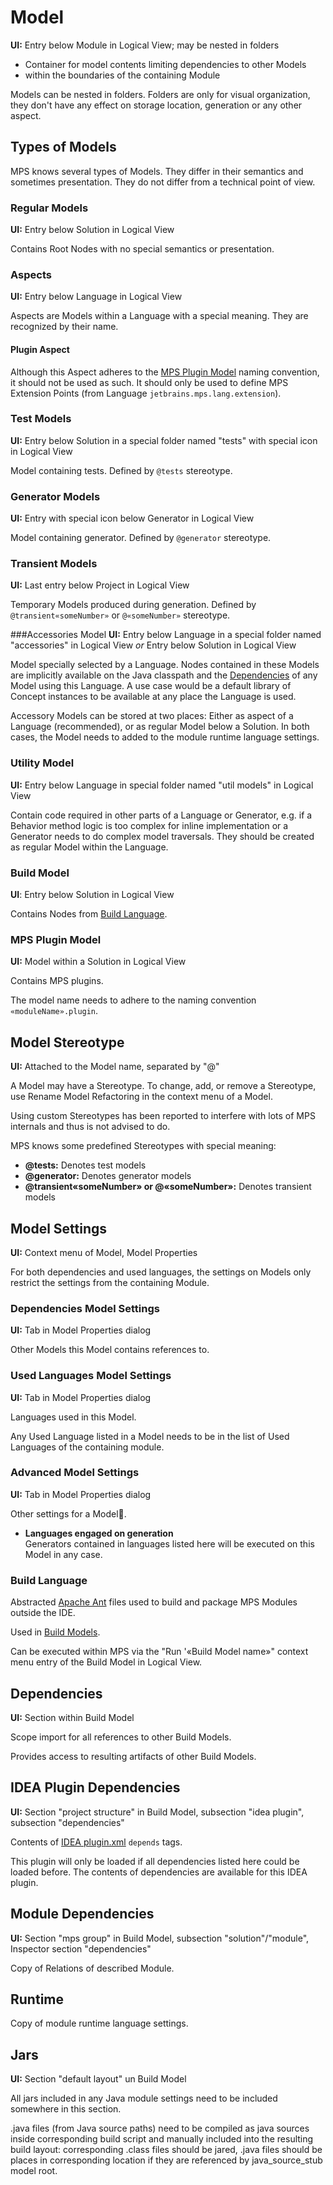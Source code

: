 # Model
**UI:** Entry below Module in Logical View; may be nested in folders

- Container for model contents limiting dependencies to other Models
- within the boundaries of the containing Module

Models can be nested in folders. Folders are only for visual organization, they don't have any effect on storage location, generation or any other aspect.

## Types of Models

MPS knows several types of Models. They differ in their semantics and sometimes presentation. They do not differ from a technical point of view.

### Regular Models
**UI:** Entry below Solution in Logical View

Contains Root Nodes with no special semantics or presentation.

### Aspects
**UI:** Entry below Language in Logical View

Aspects are Models within a Language with a special meaning. They are recognized
by their name.

#### Plugin Aspect
Although this Aspect adheres to the [MPS Plugin Model](#mps-plugin-model) naming convention, it should not be used as such. It should only be used to define MPS Extension Points (from Language `jetbrains.mps.lang.extension`).

<a name="test_model"></a>
### Test Models
**UI:** Entry below Solution in a special folder named "tests" with special icon in Logical View

Model containing tests. Defined by `@tests` stereotype.

### Generator Models
**UI:** Entry with special icon below Generator in Logical View

Model containing generator. Defined by `@generator` stereotype.


### Transient Models
**UI:** Last entry below Project in Logical View

Temporary Models produced during generation. Defined by `@transient«someNumber»` or `@«someNumber»` stereotype.

###Accessories Model
**UI:** Entry below Language in a special folder named "accessories" in Logical View *or* Entry below Solution in Logical View

Model specially selected by a Language. Nodes contained in these Models are implicitly available on the Java classpath and the [Dependencies](#dependencies) of any Model using this Language. A use case would be a default library of Concept instances to be available at any place the Language is used.

Accessory Models can be stored at two places: Either as aspect of a Language (recommended), or as regular Model below a Solution. In both cases, the Model needs to added to the module runtime language settings.

### Utility Model
**UI:** Entry below Language in special folder named "util models" in Logical View

Contain code required in other parts of a Language or Generator, e.g. if a Behavior method logic is too complex for inline implementation or a Generator needs to do complex model traversals. They should be created as regular Model within the Language.

<a name="build_model"></a>
### Build Model
**UI**: Entry below Solution in Logical View

Contains Nodes from [Build Language](#build-language).


<a name="mps_plugin_model"></a>
### MPS Plugin Model
**UI:** Model within a Solution in Logical View

Contains MPS plugins.

The model name needs to adhere to the naming convention `«moduleName».plugin`.

<a name="_stereotype"></a>
## Model Stereotype
**UI:** Attached to the Model name, separated by "@"

A Model may have a Stereotype. To change, add, or remove a Stereotype, use
Rename Model Refactoring in the context menu of a Model.

Using custom Stereotypes has been reported to interfere with lots of MPS internals and thus is not advised to do.

MPS knows some predefined Stereotypes with special meaning:

* **@tests:** Denotes test models
* **@generator:** Denotes generator models
* **@transient«someNumber» or @«someNumber»:** Denotes transient models


## Model Settings
**UI:** Context menu of Model, Model Properties

For both dependencies and used languages, the settings on Models only restrict the settings from the containing Module.

### Dependencies Model Settings
**UI:** Tab in Model Properties dialog

Other Models this Model contains references to.

### Used Languages Model Settings
**UI:** Tab in Model Properties dialog

Languages used in this Model.

Any Used Language listed in a Model needs to be in the list of Used Languages of the containing module.

### Advanced Model Settings
**UI:** Tab in Model Properties dialog

Other settings for a Model.

* **Languages engaged on generation**  
  Generators contained in languages listed here will be executed on this Model
  in any case.

### Build Language
Abstracted [Apache Ant](https://ant.apache.org/) files used to build and package MPS Modules outside the IDE.

Used in [Build Models](#build-model).

Can be executed within MPS via the "Run '«Build Model name»" context menu entry of the Build Model in Logical View.


## Dependencies
**UI:** Section within Build Model

Scope import for all references to other Build Models.

Provides access to resulting artifacts of other Build Models.


## IDEA Plugin Dependencies
**UI:** Section "project structure" in Build Model, subsection "idea plugin", subsection "dependencies"

Contents of [IDEA plugin.xml](https://confluence.jetbrains.com/display/IDEADEV/IntelliJ+IDEA+Plugin+Structure#IntelliJIDEAPluginStructure-PluginConf) `depends` tags.

This plugin will only be loaded if all dependencies listed here could be loaded before. The contents of dependencies are available for this IDEA plugin.

<a name="module_dependencies"></a>
## Module Dependencies
**UI:** Section "mps group" in Build Model, subsection "solution"/"module", Inspector section "dependencies"

Copy of Relations of described Module.

## Runtime
Copy of module runtime language settings.


## Jars
**UI:** Section "default layout" un Build Model

All jars included in any Java module settings need to be included somewhere in this section.

.java files (from Java source paths) need to be compiled as java sources inside corresponding build script and manually included into the resulting build layout: corresponding .class files should be jared, .java files should be places in corresponding location if they are referenced by java_source_stub model root.

